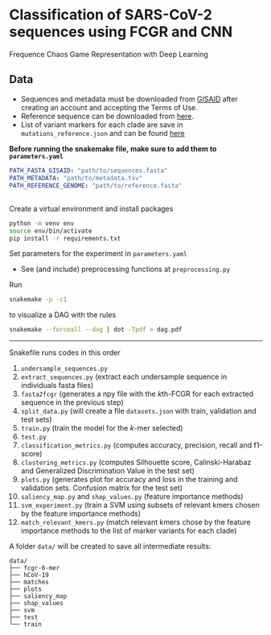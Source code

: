 # Classification of SARS-CoV-2 sequences using FCGR and CNN
Frequence Chaos Game Representation with Deep Learning

## Data
+ Sequences and metadata must be downloaded from [GISAID](https://www.gisaid.org/) after creating an account and accepting the Terms of Use. 
+ Reference sequence can be downloaded from [here](https://www.gisaid.org/resources/hcov-19-reference-sequence/).
+ List of variant markers for each clade are save in `mutations_reference.json` and can be found [here](https://www.gisaid.org/resources/statements-clarifications/clade-and-lineage-nomenclature-aids-in-genomic-epidemiology-of-active-hcov-19-viruses/)

**Before running the snakemake file, make sure to add them to `parameters.yaml`**
```yaml
PATH_FASTA_GISAID: "path/to/sequences.fasta"
PATH_METADATA: "path/to/metadata.tsv"
PATH_REFERENCE_GENOME: "path/to/reference.fasta"
```

## 
Create a virtual environment and install packages
```bash
python -m venv env
source env/bin/activate
pip install -r requirements.txt
```

Set parameters for the experiment in `parameters.yaml`
- See (and include) preprocessing functions at `preprocessing.py`

Run
```bash
snakemake -p -c1
```

to visualize a DAG with the rules
```bash
snakemake --forceall --dag | dot -Tpdf > dag.pdf
```
___
Snakefile runs codes in this order
1. `undersample_sequences.py`
2. `extract_sequences.py` (extract each undersample sequence in individuals fasta files)
3. `fasta2fcgr` (generates a npy file with the $k$th-FCGR for each extracted sequence in the previous step)
3. `split_data.py` (will create a file `datasets.json` with train, validation and test sets)
4. `train.py` (train the model for the $k$-mer selected)
5. `test.py`
6. `classification_metrics.py` (computes accuracy, precision, recall and f1-score) 
7. `clustering_metrics.py` (computes Silhouette score, Calinski-Harabaz and Generalized Discrimination Value in the test set)
8. `plots.py` (generates plot for accuracy and loss in the training and validation sets. Confusion matrix for the test set)
9. `saliency_map.py` and `shap_values.py` (feature importance methods)
10. `svm_experiment.py` (train a SVM using subsets of relevant kmers chosen by the feature importance methods)
11. `match_relevant_kmers.py` (match relevant kmers chose by the feature importance methods to the list of marker variants for each clade)

A folder `data/` will be created to save all intermediate results: 
```
data/
├── fcgr-6-mer
├── hCoV-19
├── matches
├── plots
├── saliency_map
├── shap_values
├── svm
├── test
└── train
```

<!-- - `<SPECIE>/` with all sequences extracted individually in the fasta file, in separated folders by label (Clade) 
- `train/` will contain 
    - `undersample_by_clade.csv`
    - `available_by_clade.csv` a summary of the available sequences by clade, subject to the restrictions made in `undersample_sequences.py`(remove duplicates and empty rows)
    - `selected_by_clade.csv` a summary of the selected sequences by clade
    - `checkpoints/` will save the best weights during training.
    - `preprocessing.json` will save a list with the preprocessing applied to each FCGR during training.
    - `training_log.csv`: accuracy and loss and learning rate per epoch for train and validation sets.
    - `test/` will save all the metrics (classification and clustering) resulting from the evaluation of the best model on the test set.
    - `plots` accuracy and loss plots during training, confusion matrix
    - `saliency_maps/` representative FCGR by clade, saliency map and relevant k-mers for that representative.

A folder `fcgr-<KMER>-mer/` will contain all the FCGR created from the sequences in `data/<SPECIE>`  -->